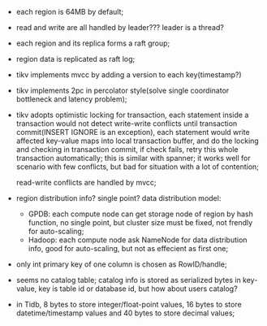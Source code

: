 * each region is 64MB by default;
* read and write are all handled by leader??? leader is a thread?
* each region and its replica forms a raft group;
* region data is replicated as raft log;
* tikv implements mvcc by adding a version to each key(timestamp?)
* tikv implements 2pc in percolator style(solve single coordinator bottleneck and latency problem);
* tikv adopts optimistic locking for transaction, each statement inside a transaction would not
  detect write-write conflicts until transaction commit(INSERT IGNORE is an exception), each
  statement would write affected key-value maps into local transaction buffer, and do the locking
  and checking in transaction commit, if check fails, retry this whole transaction automatically;
  this is similar with spanner; it works well for scenario with few conflicts, but bad for
  situation with a lot of contention;

  read-write conflicts are handled by mvcc;

* region distribution info? single point?
  data distribution model:
  - GPDB: each compute node can get storage node of region by hash function, no single point, but
    cluster size must be fixed, not frendly for auto-scaling;
  - Hadoop: each compute node ask NameNode for data distribution info, good for auto-scaling, but
    not as effecient as first one;

* only int primary key of one column is chosen as RowID/handle;
* seems no catalog table; catalog info is stored as serialized bytes in key-value, key is table id
  or database id, but how about users catalog?

* in Tidb, 8 bytes to store integer/float-point values, 16 bytes to store datetime/timestamp values
  and 40 bytes to store decimal values;
